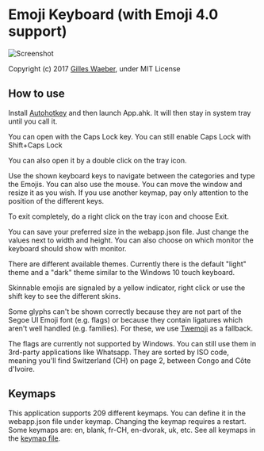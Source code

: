 Emoji Keyboard (with Emoji 4.0 support)
==============
![Screenshot](http://i.imgur.com/LkvfZJI.png)

Copyright (c) 2017 [Gilles Waeber](http://www.gilleswaeber.ch), under MIT License

How to use
----------
Install [Autohotkey](https://autohotkey.com/) and then launch App.ahk. It will then stay in system tray until you call it.

You can open with the Caps Lock key. You can still enable Caps Lock with Shift+Caps Lock

You can also open it by a double click on the tray icon.

Use the shown keyboard keys to navigate between the categories and type the Emojis. You can also use the mouse. You can move the window and resize it as you wish. If you use another keymap, pay only attention to the position of the different keys.

To exit completely, do a right click on the tray icon and choose Exit.

You can save your preferred size in the webapp.json file. Just change the values next to width and height.
You can also choose on which monitor the keyboard should show with monitor.

There are different available themes. Currently there is the default "light" theme and a "dark" theme similar to the Windows 10 touch keyboard.

Skinnable emojis are signaled by a yellow indicator, right click or use the shift key to see the different skins.

Some glyphs can't be shown correctly because they are not part of the Segoe UI Emoji font (e.g. flags) or because they contain ligatures which aren't well handled (e.g. families). For these, we use [Twemoji](https://github.com/twitter/twemoji) as a fallback.

The flags are currently not supported by Windows. You can still use them in 3rd-party applications like Whatsapp. They are sorted by ISO code, meaning you'll find Switzerland (CH) on page 2, between Congo and Côte d'Ivoire.

Keymaps
-------
This application supports 209 different keymaps. You can define it in the webapp.json file under keymap. Changing the keymap requires a restart.
Some keymaps are: en, blank, fr-CH, en-dvorak, uk, etc. See all keymaps in the [keymap file](keymaps.md).